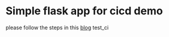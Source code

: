# Simple flask app for cicd demo
please follow the steps in this [blog](http://haktech.io/cicd-the-kubernetes-way/)
test_ci
